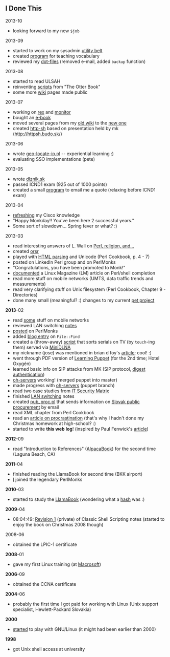 ## I Done This

2013-10

* looking forward to my new `$job`

2013-09

* started to work on my sysadmin [utility belt](https://github.com/jreisinger/perl5lib)
* created [program](https://github.com/jreisinger/teacher) for teaching vocabulary
* reviewed my [dot-files](https://github.com/jreisinger/dot-files) (removed e-mail, added `backup` function)

2013-08

* started to read ULSAH
* reinventing [scripts](https://github.com/jreisinger/linux/tree/master/otter) from "The Otter Book"
* some more [wiki](http://www.openhouse.sk/wiki) pages made public

2013-07

* working on [rex](https://github.com/jreisinger/rex) and [monitor](https://github.com/jreisinger/monitor)
* bought an [e-book](http://shop.oreilly.com/product/9781565926097.do)
* moved several pages from my [old wiki](https://wiki.openhouse.sk/OHwiki) to the [new one](http://www.openhouse.sk/blog)
* created [http-sh](https://github.com/jreisinger/http-sh) based on presentation held by mk (http://httpsh.budo.sk/)

2013-06

* wrote [geo-locate-ip.pl](https://github.com/jreisinger/linux/blob/master/geo-locate-ip.pl) -- experiential learning :) 
* evaluating SSO implementations (pete)

2013-05

* wrote [dlznik.sk](https://github.com/jreisinger/audit/blob/master/scripts/dlznik.pl)
* passed ICND1 exam (925 out of 1000 points)
* created a small [program](https://github.com/jreisinger/varia/blob/master/quote-sender.pl) to email me a quote (relaxing before ICND1 exam)

2013-04

* [refreshing](http://www.amazon.com/CCENT-ICND1-640-822-Official-Guide/dp/1587204258/ref=sr_1_1?s=books&ie=UTF8&qid=1367924082&sr=1-1&keywords=icnd1) my Cisco knowledge
* "Happy Monkday!! You've been here 2 successful years."
* Some sort of slowdown... Spring fever or what? :)

2013-03

* read interesting answers of L. Wall on [Perl, religion, and...](http://interviews.slashdot.org/story/02/09/06/1343222/larry-wall-on-perl-religion-and)
* created [orsr](https://github.com/jreisinger/audit/tree/master/orsr)
* played with [HTML parsing](http://openhouse.sk/blog/html-parsing.html) and Unicode (Perl Cookbook, p. 4 - 7)
* posted on LinkedIn Perl group and on PerlMonks
* "Congratulations, you have been promoted to Monk!"
* [documented](http://openhouse.sk/blog/shell-completion.html) a Linux Magazine (LM) article on Perl/shell completion
* read more stuff on mobile networks (UMTS, data traffic trends and measurements)
* read very clarifying stuff on Unix filesystem (Perl Cookbook, Chapter 9 - Directories)
* done many small (meaningful? :) changes to my current [pet project](https://github.com/jreisinger/www.openhouse.sk)

**2013**-02

* read [some](http://www.openhouse.sk/blog/gsm.html) stuff on mobile networks
* reviewed LAN switching [notes](http://www.openhouse.sk/blog/02_switching.html)
* [posted](http://perlmonks.org/?node_id=1020778) on PerlMonks
* added [blog entry](http://openhouse.sk/blog/file-find.html) on `File::Find`
* created a (throw-away) [script](https://gist.github.com/jreisinger/5071103) that sorts serials on TV (by `touch`-ing them) served via [MiniDLNA](https://wiki.archlinux.org/index.php/MiniDLNA)
* my nickname (jose) was mentioned in brian d foy's [article](http://www.learning-perl.com/?p=356); cool! :)
* went through PDF version of [Learning Puppet](http://docs.puppetlabs.com/learning/index.html) (for the 2nd time; Hotel Oxygén)
* learned basic info on SIP attacks from MK (SIP protocol, [digest authentication](https://en.wikipedia.org/wiki/Digest_authentication))
* [oh-servers](https://github.com/open-house/oh-servers) working! (merged puppet into master)
* made progress with [oh-servers](https://github.com/open-house/oh-servers) (puppet branch)
* read two case studies from [IT Security Matrix](http://www.amazon.com/Security-Metrics-Practical-Framework-Protecting/dp/0071713409/ref=sr_1_3?s=books&ie=UTF8&qid=1361298694&sr=1-3&keywords=security+metrics)
* finished [LAN switching](http://www.openhouse.sk/blog/02_switching.html) notes
* created [pub_proc.pl](https://github.com/jreisinger/varia/blob/master/pub_proc.pl) that sends information on [Slovak public procurement](http://www.uvo.gov.sk/evestnik/-/vestnik/aktual) by email
* read XML chapter from Perl Cookbook
* read an [article on procrastination](http://lesswrong.com/lw/3w3/how_to_beat_procrastination/) (that's why I hadn't done my Christmas homework at high-school? :)
* started to write **this web log**! (inspired by Paul Fenwick's [article](http://privacygeek.blogspot.com.au/2013/02/reimplementing-idonethis-memory-service.html))

**2012**-09

* read "Introduction to References" ([AlpacaBook](http://www.openhouse.sk/blog/perl_resources.html)) for the second time (Laguna Beach, CA)

**2011**-04

* finished reading the LlamaBook for second time (BKK airport)
* [I](http://perlmonks.org/?node_id=898593) joined the legendary PerlMonks

**2010**-03

* started to study the [LlamaBook](http://www.openhouse.sk/blog/perl_resources.html) (wondering what a [hash](http://perldoc.perl.org/perlintro.html#Perl-variable-types) was :)

**2009**-04

* 08:04:49: [Revision 1](https://wiki.openhouse.sk/action/recall/ShellScripting?action=recall&rev=1) (private) of Classic Shell Scripting notes (started to enjoy the book on Christmas 2008 though)

2008-06

* obtained the LPIC-1 certificate

**2008**-01

* gave my first Linux training (at [Macrosoft](http://www.macrosoft.sk/))

**2006**-09

* obtained the CCNA certificate

**2004**-06

* probably the first time I got paid for working with Linux (Unix support specialist, Hewlett-Packard Slovakia)

**2000**

* [started](https://raw.github.com/jreisinger/blog/master/files/dawn_of_linux.jpg) to play with GNU/Linux (it might had been earlier than 2000)

**1998**

* got Unix shell access at university
